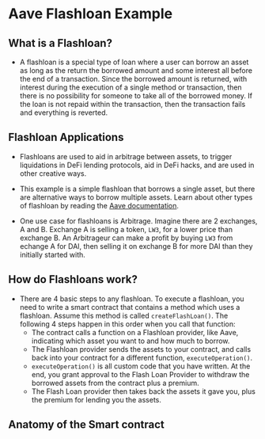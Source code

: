 # Aave Flashloan Example

## What is a Flashloan?
- A flashloan is a special type of loan where a user can borrow an asset as long as the return the borrowed amount and some interest all before the end of a transaction.  Since the borrowed amount is returned, with interest during the execution of a single method or transaction, then there is no possibility for someone to take all of the borrowed money. If the loan is not repaid within the transaction, then the transaction fails and everything is reverted.


## Flashloan Applications
- Flashloans are used to aid in arbitrage between assets, to trigger liquidations in DeFi lending protocols, aid in DeFi hacks, and are used in other creative ways.

- This example is a simple flashloan that borrows a single asset, but there are alternative ways to borrow multiple assets.  Learn about other types of flashloan by reading the [Aave documentation](https://docs.aave.com/developers/guides/flash-loans).

- One use case for flashloans is Arbitrage. Imagine there are 2 exchanges, A and B. Exchange A is selling a token, `LW3`, for a lower price than exchange B. An Arbitrageur can make a profit by buying `LW3` from echange A for DAI, then selling it on exchange B for more DAI than they initially started with.

## How do Flashloans work?
- There are 4 basic steps to any flashloan. To execute a flashloan, you need to write a smart contract that contains a method which uses a flashloan.  Assume this method is called `createFlashLoan()`.  The following 4 steps happen in this order when you call that function:
    -  The contract calls a function on a Flashloan provider, like Aave, indicating which asset you want to and how much to borrow.
    - The Flashloan provider sends the assets to your contract, and calls back into your contract for a different function, `executeOperation()`.
    - `executeOperation()` is all custom code that you have written. At the end, you grant approval to the Flash Loan Provider to withdraw the borrowed assets from the contract plus a premium.
    - The Flash Loan provider then takes back the assets it gave you, plus the premium for lending you the assets.

## Anatomy of the Smart contract    

